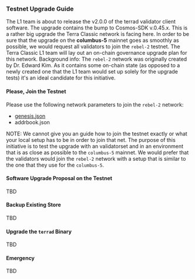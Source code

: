 
### Testnet Upgrade Guide

The L1 team is about to release the v2.0.0 of the terrad validator client software. The upgrade contains the bump to Cosmos-SDK v.0.45.x. This is a rather big upgrade the Terra Classic network is facing here. In order to be sure that the upgrade on the **columbus-5** mainnet goes as smoothly as possible, we would request all validators to join the `rebel-2` testnet. The Terra Classic L1 team will lay out an on-chain governance upgrade plan for this network. Background info: The `rebel-2` network was originally created by Dr. Edward Kim. As it contains some on-chain state (as opposed to a newly created one that the L1 team would set up solely for the upgrade tests) it's an ideal candidate for this initiative.

#### Please, Join the Testnet

Please use the following network parameters to join the `rebel-2` network:

- [genesis.json](https://rebel-2.s3.amazonaws.com/genesis.json)
- addrbook.json

NOTE: We cannot give you an guide how to join the testnet exactly or what your local setup has to be in order to join that net. The purpose of this initiative is to test the upgrade with an validatorset and in an environment that is as close as possible to the `columbus-5` mainnet. We would prefer that the validators would join the `rebel-2` network with a setup that is similar to the one that they use for the `columbus-5`.

#### Software Upgrade Proposal on the Testnet

TBD

#### Backup Existing Store

TBD

#### Upgrade the `terrad` Binary

TBD

#### Emergency

TBD
